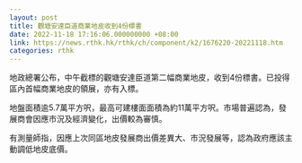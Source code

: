 ```yaml
---
layout: post
title: 觀塘安達臣道商業地皮收到4份標書
date: 2022-11-18 17:16:06.000000000 +08:00
link: https://news.rthk.hk/rthk/ch/component/k2/1676220-20221118.htm
categories: rthk
---
```


地政總署公布，中午截標的觀塘安達臣道第二幅商業地皮，收到4份標書。已投得區內首幅商業地皮的領展，亦有入標。

地盤面積逾5.7萬平方呎，最高可建樓面面積為約11萬平方呎。市場普遍認為，發展商會因應市況及經濟變化，出價較為審慎。

有測量師指，因應上次同區地皮發展商出價差異大、市況發展等，認為政府應該主動調低地皮底價。
